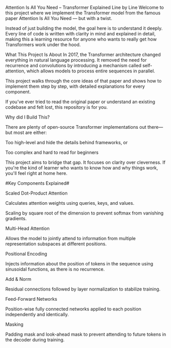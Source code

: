 Attention Is All You Need – Transformer Explained Line by Line
Welcome to this project where we implement the Transformer model from the famous paper Attention Is All You Need — but with a twist.

Instead of just building the model, the goal here is to understand it deeply. Every line of code is written with clarity in mind and explained in detail, making this a learning resource for anyone who wants to really get how Transformers work under the hood.



What This Project Is About
In 2017, the Transformer architecture changed everything in natural language processing. It removed the need for recurrence and convolutions by introducing a mechanism called self-attention, which allows models to process entire sequences in parallel.

This project walks through the core ideas of that paper and shows how to implement them step by step, with detailed explanations for every component.

If you’ve ever tried to read the original paper or understand an existing codebase and felt lost, this repository is for you.



Why did I Build This?

There are plenty of open-source Transformer implementations out there—but most are either:

Too high-level and hide the details behind frameworks, or

Too complex and hard to read for beginners

This project aims to bridge that gap. It focuses on clarity over cleverness. If you're the kind of learner who wants to know how and why things work, you'll feel right at home here.






#Key Components Explained#


Scaled Dot-Product Attention

Calculates attention weights using queries, keys, and values.

Scaling by square root of the dimension to prevent softmax from vanishing gradients.


Multi-Head Attention

Allows the model to jointly attend to information from multiple representation subspaces at different positions.


Positional Encoding

Injects information about the position of tokens in the sequence using sinusoidal functions, as there is no recurrence.


Add & Norm

Residual connections followed by layer normalization to stabilize training.


Feed-Forward Networks

Position-wise fully connected networks applied to each position independently and identically.


Masking

Padding mask and look-ahead mask to prevent attending to future tokens in the decoder during training.
